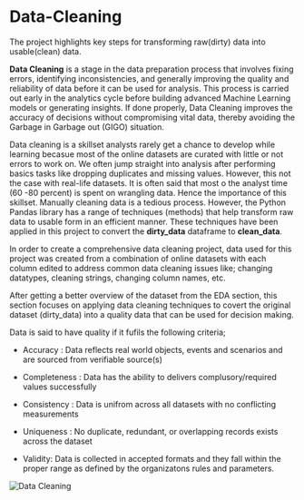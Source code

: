 # Data-Cleaning
The project highlights key steps for transforming raw(dirty) data into usable(clean) data.

**Data Cleaning** is a stage in the data preparation process that involves fixing errors, identifying inconsistencies, and generally improving the quality and reliability of data before it can be used for analysis. This process is carried out early in the analytics cycle before building advanced Machine Learning models or generating insights. If done properly, Data Cleaning improves the accuracy of decisions without compromising vital data, thereby avoiding the Garbage in Garbage out (GIGO) situation.

Data cleaning is a skillset analysts rarely get a chance to develop while learning becasue most of the online datasets are curated with little or not errors to work on. We often jump straight into analysis after performing basics tasks like dropping duplicates and missing values. However, this not the case with real-life datasets. It is often said that most o the analyst time (60 -80 percent) is spent on wrangling data. Hence the importance of this skillset. Manually cleaning data is a tedious process. However, the Python Pandas library has a range of techniques (methods) that help transform raw data to usable form in an efficient manner. These techniques have been applied in this project to convert the **dirty_data** dataframe to **clean_data**. 

In order to create a comprehensive data cleaning project, data used for this project was created from a combination of online datasets with each column edited to address common data cleaning issues like; changing datatypes, cleaning strings, changing column names, etc.

After getting a better overview of the dataset from the EDA section, this section focuses on applying data cleaning techniques to covert the original dataset (dirty_data) into a quality data that can be used for decision making.

Data is said to have quality if it fufils the following criteria;

* Accuracy : Data reflects real world objects, events and scenarios and are sourced from verifiable source(s)

* Completeness : Data has the ability to delivers complusory/required values successfully

* Consistency : Data is unifrom across all datasets with no conflicting measurements

* Uniqueness : No duplicate, redundant, or overlapping records exists across the dataset

* Validity: Data is collected in accepted formats and they fall within the proper range as defined by the organizatons rules and parameters.

![Data Cleaning](https://github.com/leks39/Data-Cleaning/assets/113634690/5cb6e719-7c4b-4ab8-9d50-e66ec2e1bbd9)
